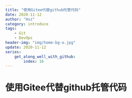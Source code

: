 ```yaml
---
title: "使用Gitee代替github托管代码"
date: 2020-11-12
author: "Hsz"
category: introduce
tags:
    - Git
    - DevOps
header-img: "img/home-bg-o.jpg"
update: 2020-11-12
series:
    get_along_well_with_github:
        index: 16
---
```

# 使用Gitee代替github托管代码

